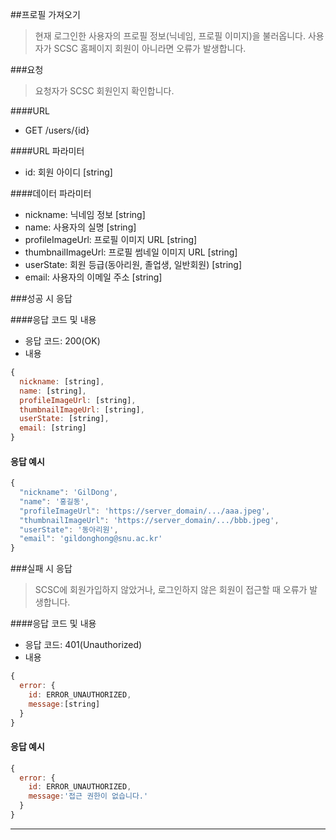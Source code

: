 ##프로필 가져오기
> 현재 로그인한 사용자의 프로필 정보(닉네임, 프로필 이미지)을 불러옵니다. 사용자가 SCSC 홈페이지 회원이 아니라면 오류가 발생합니다.

###요청
> 요청자가 SCSC 회원인지 확인합니다.

####URL
* GET /users/{id}

####URL 파라미터
* id: 회원 아이디 [string]

####데이터 파라미터
* nickname: 닉네임 정보 [string]
* name: 사용자의 실명 [string]
* profileImageUrl: 프로필 이미지 URL [string]
* thumbnailImageUrl: 프로필 썸네일 이미지 URL [string]
* userState: 회원 등급(동아리원, 졸업생, 일반회원) [string]
* email: 사용자의 이메일 주소 [string]

###성공 시 응답

####응답 코드 및 내용
* 응답 코드: 200(OK)
* 내용
``` Javascript
{
  nickname: [string],
  name: [string],
  profileImageUrl: [string],
  thumbnailImageUrl: [string],
  userState: [string],
  email: [string]
}
```

#### 응답 예시
``` Javascript
{
  "nickname": 'GilDong',
  "name": '홍길동',
  "profileImageUrl": 'https://server_domain/.../aaa.jpeg',
  "thumbnailImageUrl": 'https://server_domain/.../bbb.jpeg',
  "userState": '동아리원',
  "email": 'gildonghong@snu.ac.kr'
}
```

###실패 시 응답
> SCSC에 회원가입하지 않았거나, 로그인하지 않은 회원이 접근할 때 오류가 발생합니다.

####응답 코드 및 내용
* 응답 코드: 401(Unauthorized)
* 내용
``` Javascript
{
  error: {
    id: ERROR_UNAUTHORIZED,
    message:[string]
  }
}
```

#### 응답 예시
``` Javascript
{
  error: {
    id: ERROR_UNAUTHORIZED,
    message:'접근 권한이 없습니다.'
  }
}
```
------------
